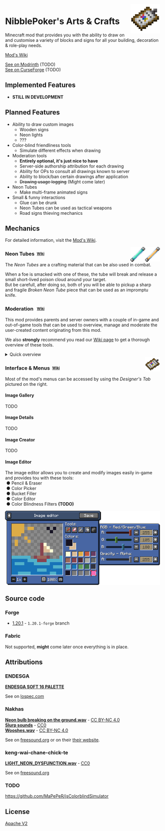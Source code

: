 <img src="images/items/designer_tab.png" align="right" width="96px" height="96px"/>

# NibblePoker's Arts & Crafts
Minecraft mod that provides you with the ability to draw on and customise a variety of blocks
and signs for all your building, decoration & role-play needs.

[Mod's Wiki](https://wiki.minecraft.nibblepoker.lu/arts_and_crafts)

[See on Modrinth](#) (TODO)<br>
[See on CurseForge](#) (TODO)

## Implemented Features

* **STILL IN DEVELOPMENT**


## Planned Features

* Ability to draw custom images
  * Wooden signs 
  * Neon lights
  * ???
* Color-blind friendliness tools
  * Simulate different effects when drawing
* Moderation tools
  * **Entirely optional, it's just nice to have**
  * Server-side authorship attribution for each drawing
  * Ability for OPs to consult all drawings known to server
  * Ability to block/ban certain drawings after application
  * <s>Drawing usage logging</s> (Might come later)
* Neon Tubes
  * Make multi-frame animated signs
* Small & funny interactions
  * Glue can be drunk
  * Neon Tubes can be used as tactical weapons
  * Road signs thieving mechanics

## Mechanics
For detailed information, visit the [Mod's Wiki](https://wiki.minecraft.nibblepoker.lu/arts_and_crafts).


<img src="images/items/neon_tube_yellow.png" align="right" width="48px" height="48px"/>
<img src="images/items/neon_tube_blue.png" align="right" width="48px" height="48px"/>

### Neon Tubes&nbsp;&nbsp;<sup><sub>[Wiki](https://wiki.minecraft.nibblepoker.lu/arts_and_crafts/neon_tubes)</sub></sup>

The *Neon Tubes* are a crafting material that can be also used in combat.

When a foe is smacked with one of these, the tube will break and release a small short-lived poison cloud around your target.<br>
But be carefull, after doing so, both of you will be able to pickup a sharp and fragile *Broken Neon Tube* piece that can be used
as an impromptu knife.

### Moderation &nbsp;&nbsp;<sup><sub>[Wiki](https://wiki.minecraft.nibblepoker.lu/arts_and_crafts/moderation)</sub></sup>
This mod provides parents and server owners with a couple of in-game and out-of-game tools that can be used to
overview, manage and moderate the user-created content originating from this mod.

We also **strongly** recommend you read our [Wiki page](https://wiki.minecraft.nibblepoker.lu/arts_and_crafts/moderation)
to get a thorough overview of these tools.

<details>
<summary>Quick overview</summary>

#### How is art stored & handled ?
Every piece of art drawn by players is stored in a [NBT file](https://minecraft.wiki/w/NBT_format)
in the `NibblePokerData/np_arts_and_crafts/` folder of your installation for both the server and the client.

Everytime a player loads a block with a piece of art, it will ask the server to send a copy of it.<br>
If it can, the server sends it and the client keeps a copy to make subsequent loadings faster.

However, during that process, the server can notify the client that the art piece has been banned and shouldn't
be displayed.<br>
This allows parents and server owners to block art pieces in a quick and easy way.

*More ways to monitor and force refresh images will be implemented later.*

#### In-game art browser
[TODO: Add quick overview]

#### Art banning
Pieces of art can be banned and unbanned at will by a server operator in-game, or by changing the `banned` NBT
field in a `.art.nbt` file to `0` or `1` and restarting the server.

</details>

<img src="images/items/designer_tab.png" align="right" width="48px" height="48px"/>

### Interface & Menus&nbsp;&nbsp;<sup><sub>[Wiki](https://wiki.minecraft.nibblepoker.lu/arts_and_crafts/interface)</sub></sup>
Most of the mod's menus can be accessed by using the *Designer's Tab* pictured on the right.

#### Image Gallery
TODO

#### Image Details
TODO

#### Image Creator
TODO

#### Image Editor
The image editor allows you to create and modify images easily in-game and provides tou with these tools:<br>
&nbsp;● Pencil & Eraser<br>
&nbsp;● Color Picker<br>
&nbsp;● Bucket Filler<br>
&nbsp;● Color Editor<br>
&nbsp;● Color Blindness Filters **(TODO)**

<img src="images/demo_ui_v2_2x.png"/>

## Source code

### Forge
* [1.20.1](https://github.com/NibblePoker/MC-Arts-And-Crafts/tree/1.20.1-forge) - `1.20.1-forge` branch

### Fabric
Not supported, **might** come later once everything is in place.


## Attributions

### ENDESGA
[**ENDESGA SOFT 16 PALETTE**](https://lospec.com/palette-list/endesga-soft-16)

See on [lospec.com](https://lospec.com/palette-list/endesga-soft-16)

### Nakhas
[**Neon bulb breaking on the ground.wav**](https://freesound.org/people/Nakhas/sounds/360410/) - 
[CC BY-NC 4.0](https://creativecommons.org/licenses/by-nc/4.0/deed.en)<br>
[**Slurp sounds**](https://freesound.org/people/Nakhas/sounds/569259/) - 
[CC0](https://creativecommons.org/public-domain/cc0/)<br>
[**Wooshes.wav**](https://freesound.org/people/Nakhas/sounds/328554/) - 
[CC BY-NC 4.0](https://creativecommons.org/licenses/by-nc/4.0/deed.en)

See on [freesound.org](https://freesound.org/people/Nakhas/) or on their [their website](http://nicolas-martigne.info/).

### keng-wai-chane-chick-te
[**LIGHT_NEON_DYSFUNCTION.wav**](https://freesound.org/people/keng-wai-chane-chick-te/sounds/422220/) - 
[CC0](https://creativecommons.org/public-domain/cc0/)

See on [freesound.org](https://freesound.org/people/keng-wai-chane-chick-te/)

### TODO
https://github.com/MaPePeR/jsColorblindSimulator


## License
[Apache V2](LICENSE)
